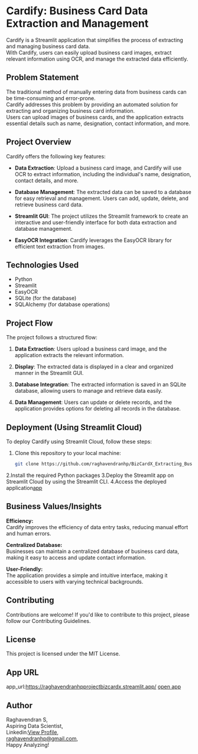 # Cardify: Business Card Data Extraction and Management

Cardify is a Streamlit application that simplifies the process of extracting and managing business card data.  
With Cardify, users can easily upload business card images, extract relevant information using OCR, and manage the extracted data efficiently.

## Problem Statement

The traditional method of manually entering data from business cards can be time-consuming and error-prone.  
Cardify addresses this problem by providing an automated solution for extracting and organizing business card information.  
Users can upload images of business cards, and the application extracts essential details such as name, designation, contact information, and more.

## Project Overview

Cardify offers the following key features:

- **Data Extraction**: Upload a business card image, and Cardify will use OCR to extract information, including the individual's name, designation, contact details, and more.

- **Database Management**: The extracted data can be saved to a database for easy retrieval and management. Users can add, update, delete, and retrieve business card data.

- **Streamlit GUI**: The project utilizes the Streamlit framework to create an interactive and user-friendly interface for both data extraction and database management.

- **EasyOCR Integration**: Cardify leverages the EasyOCR library for efficient text extraction from images.

## Technologies Used

- Python
- Streamlit
- EasyOCR
- SQLite (for the database)
- SQLAlchemy (for database operations)

## Project Flow

The project follows a structured flow:

1. **Data Extraction**: Users upload a business card image, and the application extracts the relevant information.

2. **Display**: The extracted data is displayed in a clear and organized manner in the Streamlit GUI.

3. **Database Integration**: The extracted information is saved in an SQLite database, allowing users to manage and retrieve data easily.

4. **Data Management**: Users can update or delete records, and the application provides options for deleting all records in the database.

## Deployment (Using Streamlit Cloud)

To deploy Cardify using Streamlit Cloud, follow these steps:

1. Clone this repository to your local machine:

   ```bash
   git clone https://github.com/raghavendranhp/BizCardX_Extracting_Business_Card_Data_with_OCR.git

2.Install the required Python packages 
3.Deploy the Streamlit app on Streamlit Cloud by using the Streamlit CLI.
4.Access the deployed application[app](https://raghavendranhpprojectbizcardx.streamlit.app/)

## Business Values/Insights
**Efficiency:**  
Cardify improves the efficiency of data entry tasks, reducing manual effort and human errors.

**Centralized Database:**  
Businesses can maintain a centralized database of business card data, making it easy to access and update contact information.

**User-Friendly:**  
The application provides a simple and intuitive interface, making it accessible to users with varying technical backgrounds.

## Contributing
Contributions are welcome! If you'd like to contribute to this project, please follow our Contributing Guidelines.

## License
This project is licensed under the MIT License.

## App URL
app_url:https://raghavendranhpprojectbizcardx.streamlit.app/
[open app](https://raghavendranhpprojectbizcardx.streamlit.app/)

## Author
Raghavendran S,  
Aspiring Data Scientist,  
Linkedin:[View Profile](https://www.linkedin.com/in/raghavendransundararajan/),  
raghavendranhp@gmail.com,  
Happy Analyzing!

